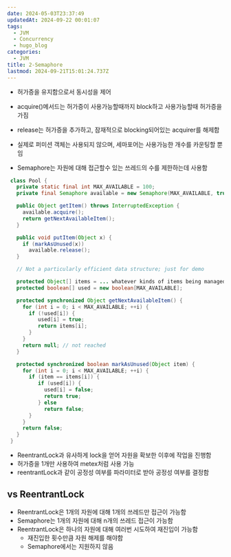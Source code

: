 ```yaml
---
date: 2024-05-03T23:37:49
updatedAt: 2024-09-22 00:01:07
tags:
  - JVM
  - Concurrency
  - hugo_blog
categories:
  - JVM
title: 2-Semaphore
lastmod: 2024-09-21T15:01:24.737Z
---
```

* 허가증을 유지함으로서 동시성을 제어

* acquire()메서드는 허가증이 사용가능할때까지 block하고 사용가능할때 허가증을 가짐

* release는 허가증을 추가하고, 잠재적으로 blocking되어있는 acquirer를 해제함

* 실제로 퍼미션 객체는 사용되지 않으며, 세마포어는 사용가능한 개수를 카운팅할 뿐임

* Semaphore는 자원에 대해 접근할수 있는 쓰레드의 수를 제한하는데 사용함

```java
 class Pool {
   private static final int MAX_AVAILABLE = 100;
   private final Semaphore available = new Semaphore(MAX_AVAILABLE, true);

   public Object getItem() throws InterruptedException {
     available.acquire();
     return getNextAvailableItem();
   }

   public void putItem(Object x) {
     if (markAsUnused(x))
       available.release();
   }

   // Not a particularly efficient data structure; just for demo

   protected Object[] items = ... whatever kinds of items being managed
   protected boolean[] used = new boolean[MAX_AVAILABLE];

   protected synchronized Object getNextAvailableItem() {
     for (int i = 0; i < MAX_AVAILABLE; ++i) {
       if (!used[i]) {
          used[i] = true;
          return items[i];
       }
     }
     return null; // not reached
   }

   protected synchronized boolean markAsUnused(Object item) {
     for (int i = 0; i < MAX_AVAILABLE; ++i) {
       if (item == items[i]) {
          if (used[i]) {
            used[i] = false;
            return true;
          } else
            return false;
       }
     }
     return false;
   }
 }

```

* ReentrantLock과 유사하게 lock을 얻어 자원을 확보한 이후에 작업을 진행함
* 허가증을 1개만 사용하여 metex처럼 사용 가능
* reentrantLock과 같이 공정성 여부를 파라미터로 받아 공정성 여부를 결정함

## vs ReentrantLock

* ReentrantLock은 1개의 자원에 대해 1개의 쓰레드만 접근이 가능함
* Semaphore는 1개의 자원에 대해 n개의 쓰레드 접근이 가능함
* ReentrantLock은 하나의 자원에 대해 여러번 시도하여 재진입이 가능함
  * 재진입한 횟수만큼 자원 해제를 해야함
  * Semaphore에서는 지원하지 않음
